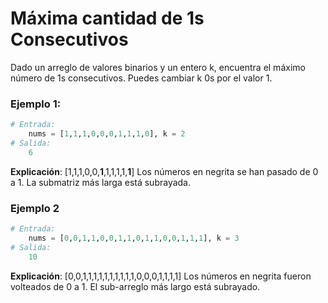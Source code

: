 # Máxima cantidad de 1s Consecutivos
Dado un arreglo de valores binarios y un entero k, encuentra el máximo número de 1s consecutivos. Puedes cambiar k 0s por el valor 1.

### Ejemplo 1:

```py
# Entrada: 
	nums = [1,1,1,0,0,0,1,1,1,0], k = 2
# Salida: 
	6
```

**Explicación**: [1,1,1,0,0,**1**,1,1,1,1,**1**]
Los números en negrita se han pasado de 0 a 1. La submatriz más larga está subrayada.

### Ejemplo 2

```py
# Entrada:
	nums = [0,0,1,1,0,0,1,1,0,1,1,0,0,1,1,1], k = 3
# Salida:
	10
```

**Explicación**: [0,0,1,1,1,1,1,1,1,1,1,1,0,0,0,1,1,1,1]
Los números en negrita fueron volteados de 0 a 1. El sub-arreglo más largo está subrayado.